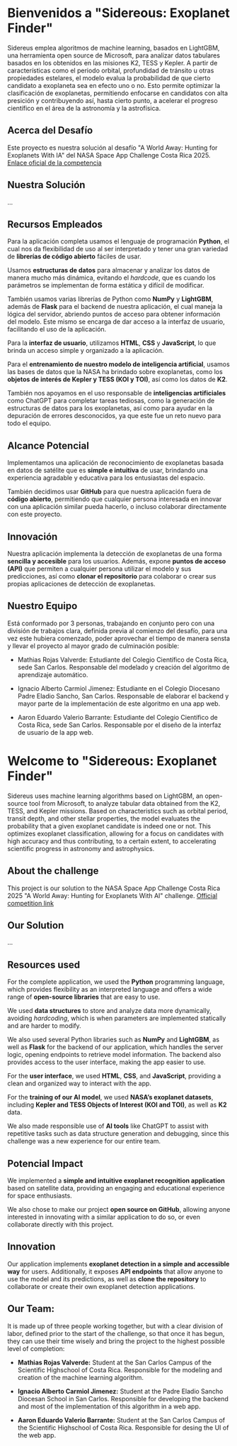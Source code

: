 # Bienvenidos a "Sidereous: Exoplanet Finder"
Sidereus emplea algoritmos de machine learning, basados en LightGBM, una herramienta open source de Microsoft, para analizar datos tabulares basados en los obtenidos en las misiones K2, TESS y Kepler. A partir de características como el periodo orbital, profundidad de tránsito u otras propiedades estelares, el modelo evalua la probabilidad de que cierto candidato a exoplaneta sea en efecto uno o no. Esto permite optimizar la clasificación de exoplanetas, permitiendo enfocarse en candidatos con alta presición y contribuyendo así, hasta cierto punto, a acelerar el progreso científico en el área de la astronomía y la astrofísica. 
## Acerca del Desafío 
Este proyecto es nuestra solución al desafío "A World Away: Hunting for Exoplanets With IA" del NASA Space App Challenge Costa Rica 2025. 
[Enlace oficial de la competencia](https://www.spaceappschallenge.org/2025/challenges/a-world-away-hunting-for-exoplanets-with-ai/)

## Nuestra Solución 
...

## Recursos Empleados  
Para la aplicación completa usamos el lenguaje de programación **Python**, el cual nos da flexibilidad de uso al ser interpretado y tener una gran variedad de **librerías de código abierto** fáciles de usar.  

Usamos **estructuras de datos** para almacenar y analizar los datos de manera mucho más dinámica, evitando el *hardcode*, que es cuando los parámetros se implementan de forma estática y difícil de modificar.  

También usamos varias librerías de Python como **NumPy** y **LightGBM**, además de **Flask** para el backend de nuestra aplicación, el cual maneja la lógica del servidor, abriendo puntos de acceso para obtener información del modelo. Este mismo se encarga de dar acceso a la interfaz de usuario, facilitando el uso de la aplicación.  

Para la **interfaz de usuario**, utilizamos **HTML**, **CSS** y **JavaScript**, lo que brinda un acceso simple y organizado a la aplicación.  

Para el **entrenamiento de nuestro modelo de inteligencia artificial**, usamos las bases de datos que la NASA ha brindado sobre exoplanetas, como los **objetos de interés de Kepler y TESS (KOI y TOI)**, así como los datos de **K2**.  

También nos apoyamos en el uso responsable de **inteligencias artificiales** como ChatGPT para completar tareas tediosas, como la generación de estructuras de datos para los exoplanetas, así como para ayudar en la depuración de errores desconocidos, ya que este fue un reto nuevo para todo el equipo. 

## Alcance Potencial 
Implementamos una aplicación de reconocimiento de exoplanetas basada en datos de satélite que es **simple e intuitiva** de usar, brindando una experiencia agradable y educativa para los entusiastas del espacio.  

También decidimos usar **GitHub** para que nuestra aplicación fuera de **código abierto**, permitiendo que cualquier persona interesada en innovar con una aplicación similar pueda hacerlo, o incluso colaborar directamente con este proyecto.  

## Innovación
Nuestra aplicación implementa la detección de exoplanetas de una forma **sencilla y accesible** para los usuarios. Además, expone **puntos de acceso (API)** que permiten a cualquier persona utilizar el modelo y sus predicciones, así como **clonar el repositorio** para colaborar o crear sus propias aplicaciones de detección de exoplanetas.  

## Nuestro Equipo 
Está conformado por 3 personas, trabajando en conjunto pero con una división de trabajos clara, definida previa al comienzo del desafío, para una vez este hubiera comenzado, poder aprovechar el tiempo de manera sensta y llevar el proyecto al mayor grado de culminación posible: 
- Mathias Rojas Valverde: Estudiante del Colegio Científico de Costa Rica, sede San Carlos. Responsable del modelado y creación del algoritmo de aprendizaje automático.
+ Ignacio Alberto Carmiol Jimenez: Estudiante en el Colegio Diocesano Padre Eladio Sancho, San Carlos. Responsable de elaborar el backend y mayor parte de la implementación de este algoritmo en una app web. 
* Aaron Eduardo Valerio Barrante: Estudiante del Colegio Científico de Costa Rica, sede San Carlos. Responsable por el diseño de la interfaz de usuario de la app web. 





# Welcome to "Sidereous: Exoplanet Finder"
Sidereus uses machine learning algorithms based on LightGBM, an open-source tool from Microsoft, to analyze tabular data obtained from the K2, TESS, and Kepler missions. Based on characteristics such as orbital period, transit depth, and other stellar properties, the model evaluates the probability that a given exoplanet candidate is indeed one or not. This optimizes exoplanet classification, allowing for a focus on candidates with high accuracy and thus contributing, to a certain extent, to accelerating scientific progress in astronomy and astrophysics.
## About the challenge 
This project is our solution to the NASA Space App Challenge Costa Rica 2025 "A World Away: Hunting for Exoplanets With AI" challenge.
[Official competition link](https://www.spaceappschallenge.org/2025/challenges/a-world-away-hunting-for-exoplanets-with-ai/)

## Our Solution 
...

## Resources used
For the complete application, we used the **Python** programming language, which provides flexibility as an interpreted language and offers a wide range of **open-source libraries** that are easy to use.  

We used **data structures** to store and analyze data more dynamically, avoiding *hardcoding*, which is when parameters are implemented statically and are harder to modify.  

We also used several Python libraries such as **NumPy** and **LightGBM**, as well as **Flask** for the backend of our application, which handles the server logic, opening endpoints to retrieve model information. The backend also provides access to the user interface, making the app easier to use.  

For the **user interface**, we used **HTML**, **CSS**, and **JavaScript**, providing a clean and organized way to interact with the app.  

For the **training of our AI model**, we used **NASA’s exoplanet datasets**, including **Kepler and TESS Objects of Interest (KOI and TOI)**, as well as **K2** data.  

We also made responsible use of **AI tools** like ChatGPT to assist with repetitive tasks such as data structure generation and debugging, since this challenge was a new experience for our entire team. 

## Potencial Impact 
We implemented a **simple and intuitive exoplanet recognition application** based on satellite data, providing an engaging and educational experience for space enthusiasts.  

We also chose to make our project **open source on GitHub**, allowing anyone interested in innovating with a similar application to do so, or even collaborate directly with this project.  

## Innovation 
Our application implements **exoplanet detection in a simple and accessible way** for users. Additionally, it exposes **API endpoints** that allow anyone to use the model and its predictions, as well as **clone the repository** to collaborate or create their own exoplanet detection applications.

## Our Team: 
It is made up of three people working together, but with a clear division of labor, defined prior to the start of the challenge, so that once it has begun, they can use their time wisely and bring the project to the highest possible level of completion:
- **Mathias Rojas Valverde:** Student at the San Carlos Campus of the Scientific Highschool of Costa Rica. Responsible for the modeling and creation of the machine learning algorithm.
+ **Ignacio Alberto Carmiol Jimenez:** Student at the Padre Eladio Sancho Diocesan School in San Carlos. Responsible for developing the backend and most of the implementation of this algorithm in a web app.
* **Aaron Eduardo Valerio Barrante:** Student at the San Carlos Campus of the Scientific Highschool of Costa Rica. Responsible for desing the UI of the web app.
